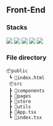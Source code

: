 ## Front-End

### Stacks

<img src="https://img.shields.io/badge/React-61DAFB?style=for-the-badge&logo=react&logoColor=black">
<img src="https://img.shields.io/badge/TypeScript-3178C6?style=for-the-badge&logo=typescript&logoColor=black">
<img src="https://img.shields.io/badge/sass-CC6699?style=for-the-badge&logo=sass&logoColor=black">
<img src="https://img.shields.io/badge/Recoil-3578e5?style=for-the-badge&logo=Recoil&logoColor=black">
<img src="https://img.shields.io/badge/Jest-C21325?style=for-the-badge&logo=Jest&logoColor=black">

### File directory

```
📦public
 ┗ 📜index.html
 📦src
 ┣ 📂components
 ┣ 📂pages
 ┣ 📂store
 ┣ 📂utils
 ┣ 📜App.tsx
 ┗ 📜index.tsx
```
